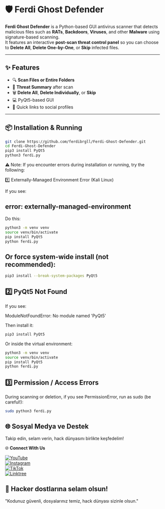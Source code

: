 # 🛡️ Ferdi Ghost Defender

**Ferdi Ghost Defender** is a Python-based GUI antivirus scanner that detects malicious files such as **RATs**, **Backdoors**, **Viruses**, and other **Malware** using signature-based scanning.  
It features an interactive **post-scan threat control panel** so you can choose to **Delete All**, **Delete One-by-One**, or **Skip** infected files.

---

## ✨ Features
* 🔍 **Scan Files or Entire Folders**
* 🧾 **Threat Summary** after scan
* 🗑️ **Delete All**, **Delete Individually**, or **Skip**
* 💻 PyQt5-based GUI
* 📡 Quick links to social profiles

---

## 📦 Installation & Running

```bash
git clone https://github.com/ferdibrgll/Ferdi-Ghost-Defender.git
cd Ferdi-Ghost-Defender
pip3 install PyQt5
python3 ferdi.py
```

⚠️ Note: If you encounter errors during installation or running, try the following:

1️⃣ Externally-Managed Environment Error (Kali Linux)

If you see:

## error: externally-managed-environment

Do this:

```bash
python3 -m venv venv
source venv/bin/activate
pip install PyQt5
python ferdi.py
```

## Or force system-wide install (not recommended):

```bash
pip3 install --break-system-packages PyQt5
```

## 2️⃣ PyQt5 Not Found

If you see:

ModuleNotFoundError: No module named 'PyQt5'

Then install it:
```bash
pip3 install PyQt5

```

Or inside the virtual environment:

```bash
python3 -m venv venv
source venv/bin/activate
pip install PyQt5
python ferdi.py
``` 

## 3️⃣ Permission / Access Errors

During scanning or deletion, if you see PermissionError, run as sudo (be careful!):
```bash
sudo python3 ferdi.py
``` 

## 🌐 Sosyal Medya ve Destek

Takip edin, selam verin, hack dünyasını birlikte keşfedelim!


🌐 **Connect With Us**  

  
[![YouTube](https://img.shields.io/badge/YouTube-Ferdi_Ghost-red?logo=youtube)](https://www.youtube.com/@Ferdibirgul)  
[![Instagram](https://img.shields.io/badge/Instagram-ferdibirgull-purple?logo=instagram)](https://instagram.com/ferdibirgull)   
[![TikTok](https://img.shields.io/badge/TikTok-ferdibirgull-black?logo=tiktok)](https://tiktok.com/@ferdibirgull)  
[![Linktree](https://img.shields.io/badge/Linktree-Ferdi-green?logo=linktree)](https://linktr.ee/ferdibirgull)


## 💬 Hacker dostlarına selam olsun!
"Kodunuz güvenli, dosyalarınız temiz, hack dünyası sizinle olsun."